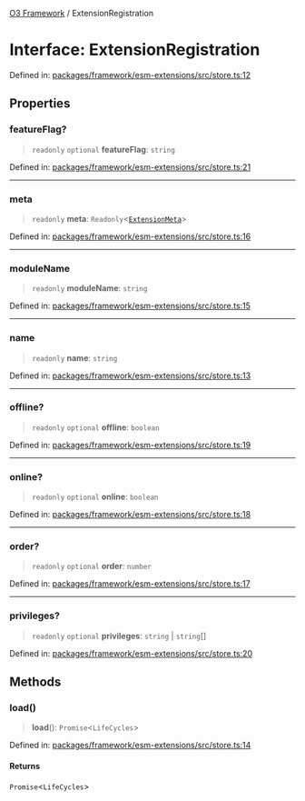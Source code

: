 [O3 Framework](../API.md) / ExtensionRegistration

# Interface: ExtensionRegistration

Defined in: [packages/framework/esm-extensions/src/store.ts:12](https://github.com/its-kios09/openmrs-esm-core/blob/main/packages/framework/esm-extensions/src/store.ts#L12)

## Properties

### featureFlag?

> `readonly` `optional` **featureFlag**: `string`

Defined in: [packages/framework/esm-extensions/src/store.ts:21](https://github.com/its-kios09/openmrs-esm-core/blob/main/packages/framework/esm-extensions/src/store.ts#L21)

***

### meta

> `readonly` **meta**: `Readonly`\<[`ExtensionMeta`](ExtensionMeta.md)\>

Defined in: [packages/framework/esm-extensions/src/store.ts:16](https://github.com/its-kios09/openmrs-esm-core/blob/main/packages/framework/esm-extensions/src/store.ts#L16)

***

### moduleName

> `readonly` **moduleName**: `string`

Defined in: [packages/framework/esm-extensions/src/store.ts:15](https://github.com/its-kios09/openmrs-esm-core/blob/main/packages/framework/esm-extensions/src/store.ts#L15)

***

### name

> `readonly` **name**: `string`

Defined in: [packages/framework/esm-extensions/src/store.ts:13](https://github.com/its-kios09/openmrs-esm-core/blob/main/packages/framework/esm-extensions/src/store.ts#L13)

***

### offline?

> `readonly` `optional` **offline**: `boolean`

Defined in: [packages/framework/esm-extensions/src/store.ts:19](https://github.com/its-kios09/openmrs-esm-core/blob/main/packages/framework/esm-extensions/src/store.ts#L19)

***

### online?

> `readonly` `optional` **online**: `boolean`

Defined in: [packages/framework/esm-extensions/src/store.ts:18](https://github.com/its-kios09/openmrs-esm-core/blob/main/packages/framework/esm-extensions/src/store.ts#L18)

***

### order?

> `readonly` `optional` **order**: `number`

Defined in: [packages/framework/esm-extensions/src/store.ts:17](https://github.com/its-kios09/openmrs-esm-core/blob/main/packages/framework/esm-extensions/src/store.ts#L17)

***

### privileges?

> `readonly` `optional` **privileges**: `string` \| `string`[]

Defined in: [packages/framework/esm-extensions/src/store.ts:20](https://github.com/its-kios09/openmrs-esm-core/blob/main/packages/framework/esm-extensions/src/store.ts#L20)

## Methods

### load()

> **load**(): `Promise`\<`LifeCycles`\>

Defined in: [packages/framework/esm-extensions/src/store.ts:14](https://github.com/its-kios09/openmrs-esm-core/blob/main/packages/framework/esm-extensions/src/store.ts#L14)

#### Returns

`Promise`\<`LifeCycles`\>

